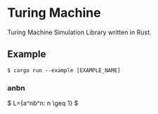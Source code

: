 # Turing Machine

Turing Machine Simulation Library written in Rust.

## Example

```
$ cargo run --example [EXAMPLE_NAME]
```

### anbn

$ L={a^nb^n: n \geq 1} $